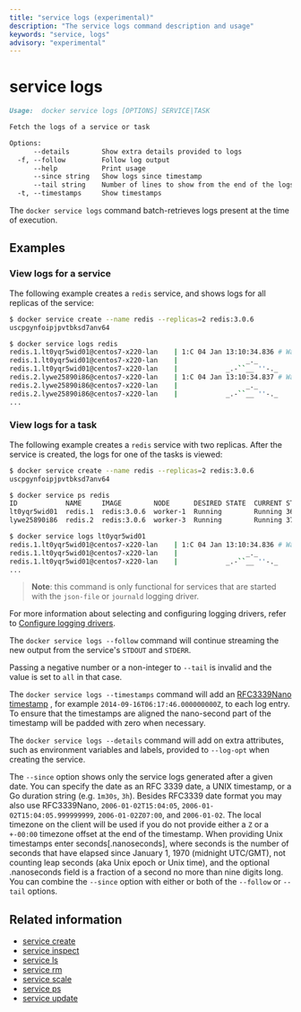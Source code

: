 ```yaml
---
title: "service logs (experimental)"
description: "The service logs command description and usage"
keywords: "service, logs"
advisory: "experimental"
---
```


<!-- This file is maintained within the docker/docker Github
     repository at https://github.com/docker/docker/. Make all
     pull requests against that repo. If you see this file in
     another repository, consider it read-only there, as it will
     periodically be overwritten by the definitive file. Pull
     requests which include edits to this file in other repositories
     will be rejected.
-->

# service logs

```Markdown
Usage:  docker service logs [OPTIONS] SERVICE|TASK

Fetch the logs of a service or task

Options:
      --details        Show extra details provided to logs
  -f, --follow         Follow log output
      --help           Print usage
      --since string   Show logs since timestamp
      --tail string    Number of lines to show from the end of the logs (default "all")
  -t, --timestamps     Show timestamps
```

The `docker service logs` command batch-retrieves logs present at the time of execution.

## Examples

### View logs for a service

The following example creates a `redis` service, and shows logs for all replicas of the service:

```bash
$ docker service create --name redis --replicas=2 redis:3.0.6 
uscpgynfoipjpvtbksd7anv64

$ docker service logs redis
redis.1.lt0yqr5wid01@centos7-x220-lan    | 1:C 04 Jan 13:10:34.836 # Warning: no config file specified, using the default config. In order to specify a config file use redis-server /path/to/redis.conf
redis.1.lt0yqr5wid01@centos7-x220-lan    |                 _._                                                  
redis.1.lt0yqr5wid01@centos7-x220-lan    |            _.-``__ ''-._                                             
redis.2.lywe25890i86@centos7-x220-lan    | 1:C 04 Jan 13:10:34.837 # Warning: no config file specified, using the default config. In order to specify a config file use redis-server /path/to/redis.conf
redis.2.lywe25890i86@centos7-x220-lan    |                 _._                                                  
redis.2.lywe25890i86@centos7-x220-lan    |            _.-``__ ''-._                                             
...
```
### View logs for a task

The following example creates a `redis` service with two replicas. After the service is created, the logs for one of the tasks is viewed:

```bash
$ docker service create --name redis --replicas=2 redis:3.0.6 
uscpgynfoipjpvtbksd7anv64

$ docker service ps redis
ID            NAME     IMAGE        NODE      DESIRED STATE  CURRENT STATE           ERROR  PORTS
lt0yqr5wid01  redis.1  redis:3.0.6  worker-1  Running        Running 36 seconds ago
lywe25890i86  redis.2  redis:3.0.6  worker-3  Running        Running 37 seconds ago

$ docker service logs lt0yqr5wid01
redis.1.lt0yqr5wid01@centos7-x220-lan    | 1:C 04 Jan 13:10:34.836 # Warning: no config file specified, using the default config. In order to specify a config file use redis-server /path/to/redis.conf
redis.1.lt0yqr5wid01@centos7-x220-lan    |                 _._                                                  
redis.1.lt0yqr5wid01@centos7-x220-lan    |            _.-``__ ''-._                                             
...
```

> **Note**: this command is only functional for services that are started with
> the `json-file` or `journald` logging driver.

For more information about selecting and configuring logging drivers, refer to
[Configure logging drivers](https://docs.docker.com/engine/admin/logging/overview/).

The `docker service logs --follow` command will continue streaming the new output from
the service's `STDOUT` and `STDERR`.

Passing a negative number or a non-integer to `--tail` is invalid and the
value is set to `all` in that case.

The `docker service logs --timestamps` command will add an [RFC3339Nano timestamp](https://golang.org/pkg/time/#pkg-constants)
, for example `2014-09-16T06:17:46.000000000Z`, to each
log entry. To ensure that the timestamps are aligned the
nano-second part of the timestamp will be padded with zero when necessary.

The `docker service logs --details` command will add on extra attributes, such as
environment variables and labels, provided to `--log-opt` when creating the
service.

The `--since` option shows only the service logs generated after
a given date. You can specify the date as an RFC 3339 date, a UNIX
timestamp, or a Go duration string (e.g. `1m30s`, `3h`). Besides RFC3339 date
format you may also use RFC3339Nano, `2006-01-02T15:04:05`,
`2006-01-02T15:04:05.999999999`, `2006-01-02Z07:00`, and `2006-01-02`. The local
timezone on the client will be used if you do not provide either a `Z` or a
`+-00:00` timezone offset at the end of the timestamp. When providing Unix
timestamps enter seconds[.nanoseconds], where seconds is the number of seconds
that have elapsed since January 1, 1970 (midnight UTC/GMT), not counting leap
seconds (aka Unix epoch or Unix time), and the optional .nanoseconds field is a
fraction of a second no more than nine digits long. You can combine the
`--since` option with either or both of the `--follow` or `--tail` options.

## Related information

* [service create](service_create.md)
* [service inspect](service_inspect.md)
* [service ls](service_ls.md)
* [service rm](service_rm.md)
* [service scale](service_scale.md)
* [service ps](service_ps.md)
* [service update](service_update.md)

